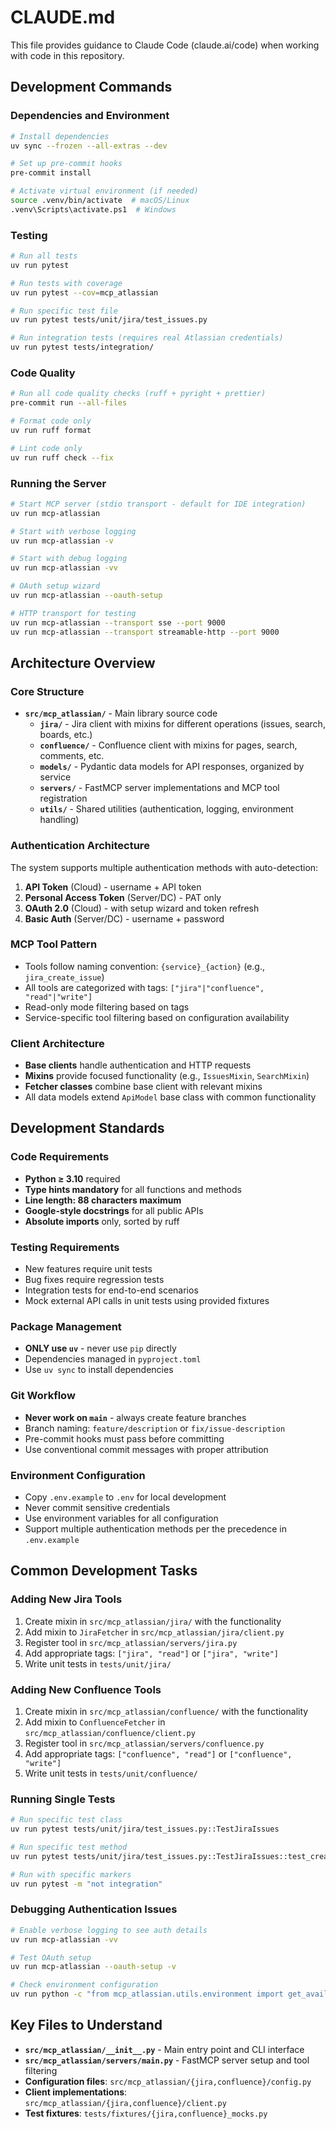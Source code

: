 # CLAUDE.md

This file provides guidance to Claude Code (claude.ai/code) when working with code in this repository.

## Development Commands

### Dependencies and Environment
```bash
# Install dependencies
uv sync --frozen --all-extras --dev

# Set up pre-commit hooks
pre-commit install

# Activate virtual environment (if needed)
source .venv/bin/activate  # macOS/Linux
.venv\Scripts\activate.ps1  # Windows
```

### Testing
```bash
# Run all tests
uv run pytest

# Run tests with coverage
uv run pytest --cov=mcp_atlassian

# Run specific test file
uv run pytest tests/unit/jira/test_issues.py

# Run integration tests (requires real Atlassian credentials)
uv run pytest tests/integration/
```

### Code Quality
```bash
# Run all code quality checks (ruff + pyright + prettier)
pre-commit run --all-files

# Format code only
uv run ruff format

# Lint code only
uv run ruff check --fix
```

### Running the Server
```bash
# Start MCP server (stdio transport - default for IDE integration)
uv run mcp-atlassian

# Start with verbose logging
uv run mcp-atlassian -v

# Start with debug logging
uv run mcp-atlassian -vv

# OAuth setup wizard
uv run mcp-atlassian --oauth-setup

# HTTP transport for testing
uv run mcp-atlassian --transport sse --port 9000
uv run mcp-atlassian --transport streamable-http --port 9000
```

## Architecture Overview

### Core Structure
- **`src/mcp_atlassian/`** - Main library source code
  - **`jira/`** - Jira client with mixins for different operations (issues, search, boards, etc.)
  - **`confluence/`** - Confluence client with mixins for pages, search, comments, etc.
  - **`models/`** - Pydantic data models for API responses, organized by service
  - **`servers/`** - FastMCP server implementations and MCP tool registration
  - **`utils/`** - Shared utilities (authentication, logging, environment handling)

### Authentication Architecture
The system supports multiple authentication methods with auto-detection:
1. **API Token** (Cloud) - username + API token
2. **Personal Access Token** (Server/DC) - PAT only
3. **OAuth 2.0** (Cloud) - with setup wizard and token refresh
4. **Basic Auth** (Server/DC) - username + password

### MCP Tool Pattern
- Tools follow naming convention: `{service}_{action}` (e.g., `jira_create_issue`)
- All tools are categorized with tags: `["jira"|"confluence", "read"|"write"]`
- Read-only mode filtering based on tags
- Service-specific tool filtering based on configuration availability

### Client Architecture
- **Base clients** handle authentication and HTTP requests
- **Mixins** provide focused functionality (e.g., `IssuesMixin`, `SearchMixin`)
- **Fetcher classes** combine base client with relevant mixins
- All data models extend `ApiModel` base class with common functionality

## Development Standards

### Code Requirements
- **Python ≥ 3.10** required
- **Type hints mandatory** for all functions and methods
- **Line length: 88 characters maximum**
- **Google-style docstrings** for all public APIs
- **Absolute imports** only, sorted by ruff

### Testing Requirements
- New features require unit tests
- Bug fixes require regression tests
- Integration tests for end-to-end scenarios
- Mock external API calls in unit tests using provided fixtures

### Package Management
- **ONLY use `uv`** - never use `pip` directly
- Dependencies managed in `pyproject.toml`
- Use `uv sync` to install dependencies

### Git Workflow
- **Never work on `main`** - always create feature branches
- Branch naming: `feature/description` or `fix/issue-description`
- Pre-commit hooks must pass before committing
- Use conventional commit messages with proper attribution

### Environment Configuration
- Copy `.env.example` to `.env` for local development
- Never commit sensitive credentials
- Use environment variables for all configuration
- Support multiple authentication methods per the precedence in `.env.example`

## Common Development Tasks

### Adding New Jira Tools
1. Create mixin in `src/mcp_atlassian/jira/` with the functionality
2. Add mixin to `JiraFetcher` in `src/mcp_atlassian/jira/client.py`
3. Register tool in `src/mcp_atlassian/servers/jira.py`
4. Add appropriate tags: `["jira", "read"]` or `["jira", "write"]`
5. Write unit tests in `tests/unit/jira/`

### Adding New Confluence Tools
1. Create mixin in `src/mcp_atlassian/confluence/` with the functionality
2. Add mixin to `ConfluenceFetcher` in `src/mcp_atlassian/confluence/client.py`
3. Register tool in `src/mcp_atlassian/servers/confluence.py`
4. Add appropriate tags: `["confluence", "read"]` or `["confluence", "write"]`
5. Write unit tests in `tests/unit/confluence/`

### Running Single Tests
```bash
# Run specific test class
uv run pytest tests/unit/jira/test_issues.py::TestJiraIssues

# Run specific test method
uv run pytest tests/unit/jira/test_issues.py::TestJiraIssues::test_create_issue

# Run with specific markers
uv run pytest -m "not integration"
```

### Debugging Authentication Issues
```bash
# Enable verbose logging to see auth details
uv run mcp-atlassian -vv

# Test OAuth setup
uv run mcp-atlassian --oauth-setup -v

# Check environment configuration
uv run python -c "from mcp_atlassian.utils.environment import get_available_services; print(get_available_services())"
```

## Key Files to Understand

- **`src/mcp_atlassian/__init__.py`** - Main entry point and CLI interface
- **`src/mcp_atlassian/servers/main.py`** - FastMCP server setup and tool filtering
- **Configuration files**: `src/mcp_atlassian/{jira,confluence}/config.py`
- **Client implementations**: `src/mcp_atlassian/{jira,confluence}/client.py`
- **Test fixtures**: `tests/fixtures/{jira,confluence}_mocks.py`